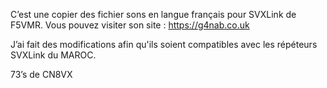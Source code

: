 C’est une copier des fichier sons en langue français pour SVXLink de F5VMR.
Vous pouvez visiter son site : https://g4nab.co.uk

J’ai fait des modifications afin qu'ils soient compatibles avec les répéteurs SVXLink du MAROC.

73’s de CN8VX      
